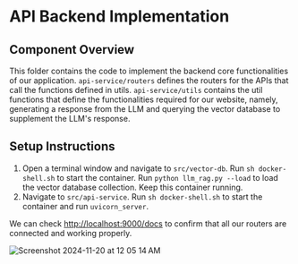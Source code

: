 # API Backend Implementation

## Component Overview
This folder contains the code to implement the backend core functionalities of our application.
`api-service/routers` defines the routers for the APIs that call the functions defined in utils.
`api-service/utils` contains the util functions that define the functionalities required for our website, namely, generating a response from the LLM and querying the vector database to supplement the LLM's response.

## Setup Instructions
1. Open a terminal window and navigate to `src/vector-db`. Run `sh docker-shell.sh` to start the container. Run `python llm_rag.py --load` to load the vector database collection. Keep this container running.
2. Navigate to `src/api-service`. Run `sh docker-shell.sh` to start the container and run `uvicorn_server`.

We can check [http://localhost:9000/docs](http://localhost:9000/docs) to confirm that all our routers are connected and working properly.

![Screenshot 2024-11-20 at 12 05 14 AM](https://github.com/user-attachments/assets/5c5b5f69-8d98-43f4-83e8-954abd5daee4)
